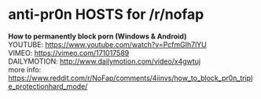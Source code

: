 # anti-pr0n HOSTS for /r/nofap

**How to permanently block porn (Windows & Android)**  
YOUTUBE: https://www.youtube.com/watch?v=PcfmGIh7lYU  
VIMEO: https://vimeo.com/171017589  
DAILYMOTION: http://www.dailymotion.com/video/x4gwtuj  
more info: https://www.reddit.com/r/NoFap/comments/4iinvs/how_to_block_pr0n_triple_protectionhard_mode/
